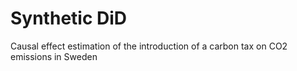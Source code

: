 # Synthetic DiD
 Causal effect estimation of the introduction of a carbon tax on CO2 emissions in Sweden
